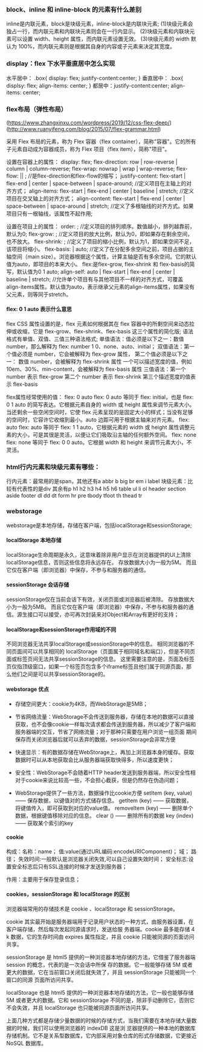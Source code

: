 ### block、inline 和 inline-block 的元素有什么差别
  inline是内联元素，block是块级元素，inline-block是内联块元素; 
  (1)块级元素会独占一行，而内联元素和内联块元素则会在一行内显示。
  (2)块级元素和内联块元素可以设置 width、height 属性，而内联元素设置无效。
  (3)块级元素的 width 默认为 100%，而内联元素则是根据其自身的内容或子元素来决定其宽度。

### display：flex 下水平垂直居中怎么实现
  水平居中：
    .box{
        display: flex;
        justify-content:center;
        }
  垂直居中：
    .box{
      displsy: flex;
      align-items: center;
    }
    都居中：justify-content:center; align-items: center;

### flex布局（弹性布局） 
  (https://www.zhangxinxu.com/wordpress/2019/12/css-flex-deep/)
  (http://www.ruanyifeng.com/blog/2015/07/flex-grammar.html)

  采用 Flex 布局的元素，称为 Flex 容器（flex container），简称"容器"。它的所有子元素自动成为容器成员，称为 Flex 项目（flex item），简称"项目"。

  设置在容器上的属性：
    display: flex; 
    flex-direction: row | row-reverse | column | column-reverse;
    flex-wrap: nowrap | wrap | wrap-reverse;
    flex-flow: <flex-direction> || <flex-wrap>; //是flex-direction和flex-flow的缩写；
    justify-content: flex-start | flex-end | center | space-between | space-around; //定义项目在主轴上的对齐方式；
    align-items: flex-start | flex-end | center | baseline | stretch;  //定义项目在交叉轴上的对齐方式；
    align-content: flex-start | flex-end | center | space-between | space-around | stretch; //定义了多根轴线的对齐方式。如果项目只有一根轴线，该属性不起作用;
  
  设置在项目上的属性：
    order: <integer>; //定义项目的排列顺序。数值越小，排列越靠前，默认为0;
    flex-grow: <number>; //定义项目的放大比例，默认为0，即如果存在剩余空间，也不放大。
    flex-shrink: <number>; //定义了项目的缩小比例，默认为1，即如果空间不足，该项目将缩小。
    flex-basis: <length> | auto; //定义了在分配多余空间之前，项目占据的主轴空间（main size）。浏览器根据这个属性，计算主轴是否有多余空间。它的默认值为auto，即项目的本来大小。
    flex:是flex-grow, flex-shrink 和 flex-basis的简写，默认值为0 1 auto;
    align-self: auto | flex-start | flex-end | center | baseline | stretch; //允许单个项目有与其他项目不一样的对齐方式，可覆盖align-items属性。默认值为auto，表示继承父元素的align-items属性，如果没有父元素，则等同于stretch。

#### flex: 0 1 auto 表示什么意思
flex CSS 属性设置的是，flex 元素如何根据其在 flex 容器中的所剩空间来动态拉伸或收缩，它是 flex-grow、flex-shrink、flex-basis 这三个属性的简化版;
语法格式有单值、双值、三值三种语法格式;
  单值语法：值必须是以下之一：数值 number，那么解释为 flex: number 1 0、none、auto、initial；
  双值语法：第一个值必须是 number，它会被解释为 flex-grow 属性，
          第二个值必须是以下之一：
            数值 number，会被解释为 flex-shrink 属性
            一个可以描述宽度的值，例如 10em、30%、min-content，会被解释为 flex-basis 属性
  三值语法：第一个 number 表示 flex-grow
          第二个 number 表示 flex-shrink
          第三个描述宽度的值表示 flex-basis

flex属性经常使用的值：
  flex: 0 auto
    flex: 0 auto 等同于 flex: initial，也是 flex: 0 1 auto 的简写表达。它根据元素自身的 width 或 height 属性来调节元素大小。
    当还剩余一些空闲空间时，它使 flex 元素呈现的是固定大小的样式；当没有足够的空间时，它容许它收缩到最小。auto 边距可用于根据主轴来对齐元素。
  flex: auto
    flex: auto 等同于 flex: 1 1 auto，它根据元素的 width 或 height 属性调整元素的大小，可是其很是灵活，以便让它们吸取沿主轴的任何额外空间。
  flex: none
    flex: none 等同于 flex: 0 0 auto。它根据 width 和 height 来调节元素大小，不灵活。
  
### html行内元素和块级元素有哪些：
  行内元素：最常用的是span，其他还有a abbr b big br em i label
  块级元素：比较有代表性的是div 其余有p h1 h2 h3 h4 h5 h6 table ul li ol header section aside footer dl dd dt form hr pre tbody tfoot th thead tr

### webstorage
webstorage是本地存储，存储在客户端，包括localStorage和sessionStorage;

#### localStorage 本地存储
localStorage生命周期是永久，这意味着除非用户显示在浏览器提供的UI上清除localStorage信息，否则这些信息将永远存在。
存放数据大小为一般为5M。
而且它仅在客户端（即浏览器）中保存，不参与和服务器的通信。

#### sessionStorage 会话存储
sessionStorage仅在当前会话下有效，关闭页面或浏览器后被清除。
存放数据大小为一般为5MB。
而且它仅在客户端（即浏览器）中保存，不参与和服务器的通信。源生接口可以接受，亦可再次封装来对Object和Array有更好的支持；

#### localStorage和sessionStorage作用域的不同
不同浏览器无法共享localStorage或sessionStorage中的信息。
相同浏览器的不同页面间可以共享相同的 localStorage（页面属于相同域名和端口），但是不同页面或标签页间无法共享sessionStorage的信息。
这里需要注意的是，页面及标签页仅指顶级窗口，如果一个标签页包含多个iframe标签且他们属于同源页面，那么他们之间是可以共享sessionStorage的。

#### webstorage 优点
- 存储空间更大：cookie为4KB，而WebStorage是5MB；

- 节省网络流量：WebStorage不会传送到服务器，存储在本地的数据可以直接获取，也不会像cookie一样每次请求都会传送到服务器，所以减少了客户端和服务器端的交互，节省了网络流量；对于那种只需要在用户浏览一组页面 期间保存而关闭浏览器后就可以丢弃的数据，sessionStorage会非常方便

- 快速显示：有的数据存储在WebStorage上，再加上浏览器本身的缓存。获取数据时可以从本地获取会比从服务器端获取快得多，所以速度更快；

- 安全性：WebStorage不会随着HTTP header发送到服务器端，所以安全性相对于cookie来说比较高一些，不会担心截获，但是仍然存在伪造问题；

- WebStorage提供了一些方法，数据操作比cookie方便
  setItem (key, value) —— 保存数据，以键值对的方式储存信息。
  getItem (key) —— 获取数据，将键值传入，即可获取到对应的value值。
  removeItem (key) —— 删除单个数据，根据键值移除对应的信息。
  clear () —— 删除所有的数据
  key (index) —— 获取某个索引的key

#### cookie
构成：名称：name； 值:value(通过URL编码:encodeURIComponent)； 域； 路径； 失效时间:一般默认是浏览器关闭失效,可以自己设置失效时间； 安全标志:设置安全标志后只有SSL连接的时候才发送到服务器；

作用：主要用于保存登录信息；

#### cookies，sessionStorage 和 localStorage 的区别
浏览器端常用的存储技术是 cookie 、localStorage 和 sessionStorage。

cookie 其实最开始是服务器端用于记录用户状态的一种方式，由服务器设置，在客户端存储，然后每次发起同源请求时，发送给服
务器端。cookie 最多能存储 4 k 数据，它的生存时间由 expires 属性指定，并且 cookie 只能被同源的页面访问共享。

sessionStorage 是 html5 提供的一种浏览器本地存储的方法，它借鉴了服务器端 session 的概念，代表的是一次会话中所保
存的数据。它一般能够存储 5M 或者更大的数据，它在当前窗口关闭后就失效了，并且 sessionStorage 只能被同一个窗口的同源
页面所访问共享。

localStorage 也是 html5 提供的一种浏览器本地存储的方法，它一般也能够存储 5M 或者更大的数据。它和 sessionStorage 
不同的是，除非手动删除它，否则它不会失效，并且 localStorage 也只能被同源页面所访问共享。

上面几种方式都是存储少量数据的时候的存储方式，当我们需要在本地存储大量数据的时候，我们可以使用浏览器的 indexDB 这是浏
览器提供的一种本地的数据库存储机制。它不是关系型数据库，它内部采用对象仓库的形式存储数据，它更接近 NoSQL 数据库。
